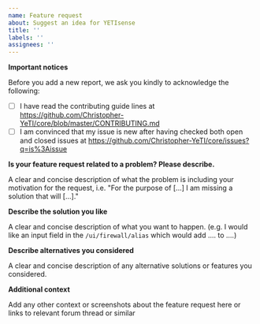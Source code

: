 ```yaml
---
name: Feature request
about: Suggest an idea for YETIsense
title: ''
labels: ''
assignees: ''
---
```

**Important notices**

Before you add a new report, we ask you kindly to acknowledge the following:

- [ ] I have read the contributing guide lines at https://github.com/Christopher-YeTI/core/blob/master/CONTRIBUTING.md
- [ ] I am convinced that my issue is new after having checked both open and closed issues at https://github.com/Christopher-YeTI/core/issues?q=is%3Aissue

**Is your feature request related to a problem? Please describe.**

A clear and concise description of what the problem is including your motivation for the request,
i.e. "For the purpose of [...] I am missing a solution that will [...]."

**Describe the solution you like**

A clear and concise description of what you want to happen.
(e.g. I would like an input field in the `/ui/firewall/alias` which would add .... to ....)

**Describe alternatives you considered**

A clear and concise description of any alternative solutions or features you considered.

**Additional context**

Add any other context or screenshots about the feature request here or links to relevant forum thread or similar
